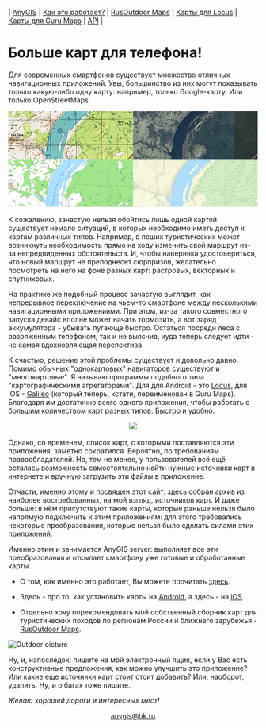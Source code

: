 | [AnyGIS][01] | [Как это работает?][02] | [RusOutdoor Maps][03] | [Карты для Locus][04] | [Карты для Guru Maps][05] | [API][06] |



[01]: ./index
[02]: ./Web/Html/Description
[03]: ./Web/Html/RusOutdoor
[04]: ./Web/Html/Locus
[05]: ./Web/Html/Galileo
[06]: ./Web/Html/Api


# Больше карт для телефона! 

Для современных смартфонов существует множество отличных навигационных приложений. Увы, большинство из них могут показывать только какую-либо одну карту: например, только Google-карту. Или только OpenStreetMaps. 

![Picture with 4 maps compilation](./Web/Img/4maps.jpg)

К сожалению,  зачастую нельзя обойтись лишь одной картой:  существует немало ситуаций, в которых необходимо иметь доступ к картам различных типов. Например, в пеших туристических может возникнуть необходимость прямо на ходу изменить свой маршрут из-за непредвиденных обстоятельств. И, чтобы наверняка удостовериться, что новый маршрут не преподнесет сюрпризов, желательно посмотреть на него на фоне разных карт: растровых, векторных и спутниковых. 

На практике же подобный процесс зачастую выглядит, как непрерывное переключение на чьем-то смартфоне между несколькими навигационными приложениями. При этом, из-за такого совместного запуска девайс вполне может начать тормозить, а вот заряд аккумулятора - убывать пугающе быстро.  Остаться посреди леса с разряженным телефоном, так и не выяснив, куда теперь следует идти - не самая вдохновляющая перспектива.

К счастью, решение этой проблемы существует и довольно давно. Помимо обычных "однокартовых" навигаторов существуют и "многокартовые". Я называю программы подобного типа "картографическими агрегаторами".  Для для Android - это [Locus][1], для iOS -  [Galileo][2] (который теперь, кстати, переименован в Guru Maps).  Благодаря им достаточно всего одного приложения, чтобы работать с большим количеством карт разных типов. Быстро и удобно.

<p align="center">
<img src="https://shuriktravel.ru/wp-content/uploads/2018/10/2018-09-19-17.46.51-640x1024.png" width="300"/>
</p>

Однако, со временем, список карт, с которыми поставляются эти приложения, заметно сократился. Вероятно, по требованиям правообладателей.  Но, тем не менее, у пользователей всё ещё осталась возможность самостоятельно найти нужные источники карт в интернете и вручную загрузить эти файлы в приложение. 

Отчасти, именно этому и посвящен этот сайт: здесь собран архив из наиболее востребованных, на мой взгляд, источников карт.  И даже больше: в нём присутствуют такие карты, которые раньше нельзя было напрямую подключить к этим приложениям: для этого требовались некоторые преобразования, которые нельзя было сделать силами этих приложений. 

Именно этим и занимается AnyGIS server: выполняет все эти преобразования и отсылает смартфону уже готовые и обработанные карты. 


* О том, как именно это работает, Вы можете прочитать [здесь][03].

* Здесь - про то, как установить карты на [Android][04], а здесь - на [iOS][05].

* Отдельно хочу порекомендовать мой собственный сборник карт для туристических походов по регионам России и ближнего зарубежья - [RusOutdoor Maps][03]. 

![Outdoor oicture](http://wildernessmastery.com/wp-content/uploads/2016/09/BackCountry-Navigator.png)

Ну, и, напоследок: пишите на мой электронный ящик, если у Вас есть конструктивные предложения, как можно улучшить это приложение?  Или какие еще источники  карт стоит стоит добавить? Или, наоборот, удалить. Ну, и о багах тоже пишите.

*Желаю хорошей дороги и интересных мест!*


<p align="center">
<a href="mailto:anygis@bk.ru">anygis@bk.ru</a> 
</p>


[1]: https://www.locusmap.eu/
[2]: https://gurumaps.app/

